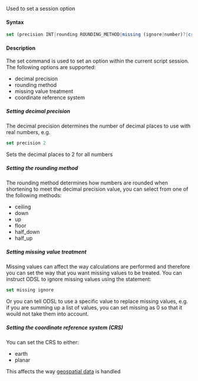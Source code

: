 Used to set a session option

#### Syntax
```js
set (precision INT|rounding ROUNDING_METHOD|missing (ignore|number)?|crs (earth|planar))
```
#### Description

The set command is used to set an option within the current script session. The following options are supported:

*   decimal precision    
*   rounding method    
*   missing value treatment    
*   coordinate reference system
    

##### Setting decimal precision

The decimal precision determines the number of decimal places to use with real numbers, e.g.
```js
set precision 2
```
Sets the decimal places to 2 for all numbers

##### Setting the rounding method

The rounding method determines how numbers are rounded when shortening to meet the decimal precision value, you can select from one of the following methods:

*   ceiling    
*   down    
*   up    
*   floor    
*   half_down    
*   half_up    

##### Setting missing value treatment

Missing values can affect the way calculations are performed and therefore you can set the way that you want missing values to be treated. You can instruct ODSL to ignore missing values using the statement:
```js
set missing ignore
```
Or you can tell ODSL to use a specific value to replace missing values, e.g. if you are summing up a list of values, you can set missing as 0 so that it would not take them into account.

##### Setting the coordinate reference system (CRS)

You can set the CRS to either:

*   earth    
*   planar
    

This affects the way [geospatial data](/docs/product/Geospatial-Data-and-Queries) is handled

